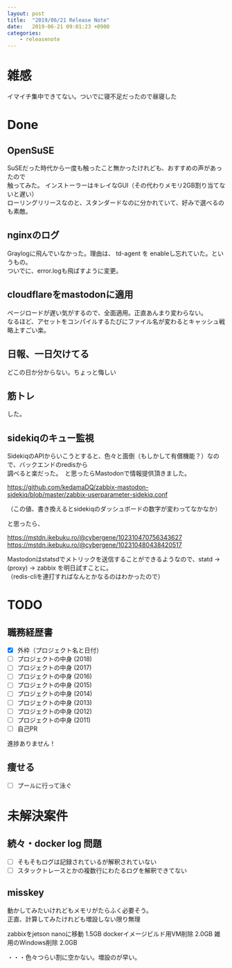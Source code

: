 ```yaml
---
layout: post
title:  "2019/06/21 Release Note"
date:   2019-06-21 09:01:23 +0900
categories:
    - releasenote
---
```

# 雑感

イマイチ集中できてない。ついでに寝不足だったので昼寝した

# Done

## OpenSuSE

SuSEだった時代から一度も触ったこと無かったけれども、おすすめの声があったので  
触ってみた。 インストーラーはキレイなGUI（その代わりメモリ2GB割り当てないと遅い）  
ローリングリリースなのと、スタンダードなのに分かれていて、好みで選べるのも素敵。

## nginxのログ

Graylogに飛んでいなかった。理由は、 td-agent を enableし忘れていた。というもの。  
ついでに、error.logも飛ばすように変更。

## cloudflareをmastodonに適用

ページロードが遅い気がするので、全面適用。正直あんまり変わらない。   
なるほど、アセットをコンパイルするたびにファイル名が変わるとキャッシュ戦略上すごい楽。

## 日報、一日欠けてる

どこの日か分からない。ちょっと悔しい

## 筋トレ

した。

## sidekiqのキュー監視

SidekiqのAPIからいこうとすると、色々と面倒（もしかして有償機能？）なので、バックエンドのredisから  
調べると楽だった。　と思ったらMastodonで情報提供頂きました。

https://github.com/kedamaDQ/zabbix-mastodon-sidekiq/blob/master/zabbix-userparameter-sidekiq.conf

（この値、書き換えるとsidekiqのダッシュボードの数字が変わってなかなか）   

と思ったら、

https://mstdn.ikebuku.ro/@cybergene/102310470756343627
https://mstdn.ikebuku.ro/@cybergene/102310480438420517

Mastodonはstatsdでメトリックを送信することができるようなので、statd -> (proxy) -> zabbix を明日試すことに。  
（redis-cliを連打すればなんとかなるのはわかったので）

# TODO 

## 職務経歴書

- [x] 外枠（プロジェクト名と日付）
- [ ] プロジェクトの中身 (2018)
- [ ] プロジェクトの中身 (2017)
- [ ] プロジェクトの中身 (2016)
- [ ] プロジェクトの中身 (2015)
- [ ] プロジェクトの中身 (2014)
- [ ] プロジェクトの中身 (2013)
- [ ] プロジェクトの中身 (2012)
- [ ] プロジェクトの中身 (2011)
- [ ] 自己PR

進捗ありません！

## 痩せる

- [ ] プールに行って泳ぐ

# 未解決案件

## 続々・docker log 問題

- [ ] そもそもログは記録されているが解釈されていない
- [ ] スタックトレースとかの複数行にわたるログを解釈できてない

## misskey

動かしてみたいけれどもメモリがたらふく必要そう。  
正直、計算してみたけれども増設しない限り無理

zabbixをjetson nanoに移動    1.5GB
dockerイメージビルド用VM削除   2.0GB
雑用のWindows削除            2.0GB

・・・色々つらい割に空かない。増設のが早い。
